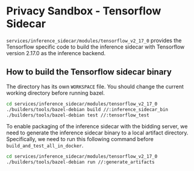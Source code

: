 # Privacy Sandbox - Tensorflow Sidecar

`services/inference_sidecar/modules/tensorflow_v2_17_0` provides the Tensorflow specific code to
build the inference sidecar with Tensorflow version 2.17.0 as the inference backend.

## How to build the Tensorflow sidecar binary

The directory has its own `WORKSPACE` file. You should change the current working directory before
running bazel.

```sh
cd services/inference_sidecar/modules/tensorflow_v2_17_0
./builders/tools/bazel-debian build //:inference_sidecar_bin
./builders/tools/bazel-debian test //:tensorflow_test
```

To enable packaging of the inference sidecar with the bidding server, we need to generate the
inference sidecar binary to a local artifact directory. Specifically, we need to run this following
command before `build_and_test_all_in_docker`.

```sh
cd services/inference_sidecar/modules/tensorflow_v2_17_0
./builders/tools/bazel-debian run //:generate_artifacts
```
